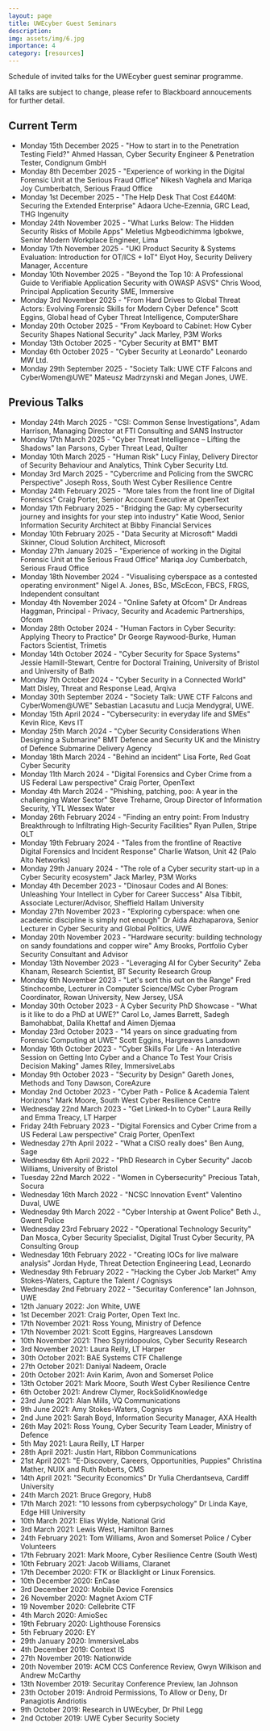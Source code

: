 ```yaml
---
layout: page
title: UWEcyber Guest Seminars
description: 
img: assets/img/6.jpg
importance: 4
category: [resources]
---
```


Schedule of invited talks for the UWEcyber guest seminar programme.

All talks are subject to change, please refer to Blackboard annoucements for further detail.


## Current Term

* Monday 15th December 2025 - "How to start in to the Penetration Testing Field?" Ahmed Hassan, Cyber Security Engineer & Penetration Tester, Condignum GmbH
* Monday 8th December 2025 - "Experience of working in the Digital Forensic Unit at the Serious Fraud Office" Nikesh Vaghela and Mariqa Joy Cumberbatch, Serious Fraud Office
* Monday 1st December 2025 - "The Help Desk That Cost £440M: Securing the Extended Enterprise" Adaora Uche-Ezennia, GRC Lead, THG Ingenuity
* Monday 24th November 2025 - "What Lurks Below: The Hidden Security Risks of Mobile Apps" Meletius Mgbeodichimma Igbokwe, Senior Modern Workplace Engineer, Lima
* Monday 17th November 2025 - "UKI Product Security & Systems Evaluation: Introduction for OT/ICS + IoT" Elyot Hoy, Security Delivery Manager, Accenture
* Monday 10th November 2025 - "Beyond the Top 10: A Professional Guide to Verifiable Application Security with OWASP ASVS" Chris Wood, Principal Application Security SME, Immersive
* Monday 3rd November 2025 - "From Hard Drives to Global Threat Actors: Evolving Forensic Skills for Modern Cyber Defence" Scott Eggins, Global head of Cyber Threat Intelligence, ComputerShare
* Monday 20th October 2025 - "From Keyboard to Cabinet: How Cyber Security Shapes National Security" Jack Marley, P3M Works
* Monday 13th October 2025 - "Cyber Security at BMT" BMT
* Monday 6th October 2025 - "Cyber Security at Leonardo" Leonardo MW Ltd.
* Monday 29th September 2025 - "Society Talk: UWE CTF Falcons and CyberWomen@UWE" Mateusz Madrzynski and Megan Jones, UWE.

## Previous Talks

* Monday 24th March 2025 - "CSI: Common Sense Investigations", Adam Harrison, Managing Director at FTI Consulting and SANS Instructor
* Monday 17th March 2025 - "Cyber Threat Intelligence – Lifting the Shadows" Ian Parsons, Cyber Threat Lead, Quilter
* Monday 10th March 2025 - "Human Risk" Lucy Finlay, Delivery Director of Security Behaviour and Analytics, Think Cyber Security Ltd.
* Monday 3rd March 2025 - "Cybercrime and Policing from the SWCRC Perspective" Joseph Ross, South West Cyber Resilience Centre
* Monday 24th February 2025 - "More tales from the front line of Digital Forensics" Craig Porter, Senior Account Executive at OpenText
* Monday 17th February 2025 - "Bridging the Gap: My cybersecurity journey and insights for your step into industry" Katie Wood, Senior Information Security Architect at Bibby Financial Services
* Monday 10th February 2025 - "Data Security at Microsoft" Maddi Skinner, Cloud Solution Architect, Microsoft
* Monday 27th January 2025 - "Experience of working in the Digital Forensic Unit at the Serious Fraud Office" Mariqa Joy Cumberbatch, Serious Fraud Office
* Monday 18th November 2024 - "Visualising cyberspace as a contested operating environment" Nigel A. Jones, BSc, MScEcon, FBCS, FRGS, Independent consultant
* Monday 4th November 2024 - "Online Safety at Ofcom" Dr Andreas Haggman, Principal - Privacy, Security and Academic Partnerships, Ofcom
* Monday 28th October 2024 - "Human Factors in Cyber Security: Applying Theory to Practice" Dr George Raywood-Burke, Human Factors Scientist, Trimetis
* Monday 14th October 2024 - "Cyber Security for Space Systems" Jessie Hamill-Stewart, Centre for Doctoral Training, University of Bristol and University of Bath
* Monday 7th October 2024 - "Cyber Security in a Connected World" Matt Disley, Threat and Response Lead, Arqiva
* Monday 30th September 2024 - "Society Talk: UWE CTF Falcons and CyberWomen@UWE" Sebastian Lacasutu and Lucja Mendygral, UWE.
* Monday 15th April 2024 - "Cybersecurity: in everyday life and SMEs" Kevin Rice, Kevs IT
* Monday 25th March 2024 - "Cyber Security Considerations When Designing a Submarine" BMT Defence and Security UK and the Ministry of Defence Submarine Delivery Agency
* Monday 18th March 2024 - "Behind an incident" Lisa Forte, Red Goat Cyber Security
* Monday 11th March 2024 - "Digital Forensics and Cyber Crime from a US Federal Law perspective" Craig Porter, OpenText
* Monday 4th March 2024 - "Phishing, patching, poo: A year in the challenging Water Sector" Steve Treharne, Group Director of Information Security, YTL Wessex Water
* Monday 26th February 2024 - "Finding an entry point: From Industry Breakthrough to Infiltrating High-Security Facilities" Ryan Pullen, Stripe OLT
* Monday 19th February 2024 - "Tales from the frontline of Reactive Digital Forensics and Incident Response" Charlie Watson, Unit 42 (Palo Alto Networks)
* Monday 29th January 2024 - "The role of a Cyber security start-up in a Cyber Security ecosystem" Jack Marley, P3M Works
* Monday 4th December 2023 - "Dinosaur Codes and AI Bones: Unleashing Your Intellect in Cyber for Career Success" Alsa Tibbit, Associate Lecturer/Advisor, Sheffield Hallam University
* Monday 27th November 2023 - "Exploring cyberspace: when one academic discipline is simply not enough" Dr Aida Abzhaparova, Senior Lecturer in Cyber Security and Global Politics, UWE
* Monday 20th November 2023 - "Hardware security: building technology on sandy foundations and copper wire" Amy Brooks, Portfolio Cyber Security Consultant and Advisor
* Monday 13th November 2023 - "Leveraging AI for Cyber Security" Zeba Khanam, Research Scientist, BT Security Research Group
* Monday 6th November 2023 - "Let's sort this out on the Range" Fred Stinchcombe, Lecturer in Computer Science/MSc Cyber Program Coordinator, Rowan University, New Jersey, USA
* Monday 30th October 2023 - A Cyber Security PhD Showcase - "What is it like to do a PhD at UWE?" Carol Lo, James Barrett, Sadegh Bamohabbat, Dalila Khettaf and Aimen Djemaa
* Monday 23rd October 2023 - "14 years on since graduating from Forensic Computing at UWE" Scott Eggins, Hargreaves Lansdown
* Monday 16th October 2023 - "Cyber Skills For Life - An Interactive Session on Getting Into Cyber and a Chance To Test Your Crisis Decision Making" James Riley, ImmersiveLabs
* Monday 9th October 2023 - "Security by Design" Gareth Jones, Methods and Tony Dawson, CoreAzure
* Monday 2nd October 2023 - "Cyber Path - Police & Academia Talent Horizons" Mark Moore, South West Cyber Resilience Centre
* Wednesday 22nd March 2023 - "Get Linked-In to Cyber" Laura Reilly and Emma Treacy, LT Harper
* Friday 24th February 2023 - "Digital Forensics and Cyber Crime from a US Federal Law perspective" Craig Porter, OpenText
* Wednesday 27th April 2022 - "What a CISO really does" Ben Aung, Sage
* Wednesday 6th April 2022 - "PhD Research in Cyber Security" Jacob Williams, University of Bristol
* Tuesday 22nd March 2022 - "Women in Cybersecurity" Precious Tatah, Socura
* Wednesday 16th March 2022 - "NCSC Innovation Event" Valentino Duval, UWE
* Wednesday 9th March 2022 - "Cyber Intership at Gwent Police" Beth J., Gwent Police
* Wednesday 23rd February 2022 - "Operational Technology Security" Dan Mosca, Cyber Security Specialist, Digital Trust Cyber Security, PA Consulting Group
* Wednesday 16th February 2022 - "Creating IOCs for live malware analysis" Jordan Hyde, Threat Detection Engineering Lead, Leonardo
* Wednesday 9th February 2022 - "Hacking the Cyber Job Market" Amy Stokes-Waters, Capture the Talent / Cognisys
* Wednesday 2nd February 2022 - "Securitay Conference" Ian Johnson, UWE
* 12th January 2022: Jon White, UWE
* 1st December 2021: Craig Porter, Open Text Inc.
* 17th November 2021: Ross Young, Ministry of Defence
* 17th November 2021: Scott Eggins, Hargreaves Lansdown
* 10th November 2021: Theo Spyridopoulos, Cyber Security Research
* 3rd November 2021: Laura Reilly, LT Harper
* 30th October 2021: BAE Systems CTF Challenge
* 27th October 2021: Daniyal Nadeem, Oracle
* 20th October 2021: Avin Karim, Avon and Somerset Police
* 13th October 2021: Mark Moore, South West Cyber Resilience Centre
* 6th October 2021: Andrew Clymer, RockSolidKnowledge
* 23rd June 2021: Alan Mills, VQ Communications
* 9th June 2021: Amy Stokes-Waters, Cognisys
* 2nd June 2021: Sarah Boyd, Information Security Manager, AXA Health
* 26th May 2021: Ross Young, Cyber Security Team Leader, Ministry of Defence
* 5th May 2021: Laura Reilly, LT Harper
* 28th April 2021: Justin Hart, Ribbon Communications
* 21st April 2021: "E-Discovery, Careers, Opportunities, Puppies" Christina Mather, NUIX and Ruth Roberts, CMS
* 14th April 2021: "Security Economics" Dr Yulia Cherdantseva, Cardiff University
* 24th March 2021: Bruce Gregory, Hub8
* 17th March 2021: "10 lessons from cyberpsychology" Dr Linda Kaye, Edge Hill University
* 10th March 2021: Elias Wylde, National Grid
* 3rd March 2021: Lewis West, Hamilton Barnes
* 24th February 2021: Tom Williams, Avon and Somerset Police / Cyber Volunteers
* 17th February 2021: Mark Moore, Cyber Resilience Centre (South West)
* 10th February 2021: Jacob Williams, Claranet
* 17th December 2020: FTK or Blacklight or Linux Forensics.
* 10th December 2020: EnCase
* 3rd December 2020: Mobile Device Forensics
* 26 November 2020: Magnet Axiom CTF
* 19 November 2020: Cellebrite CTF
* 4th March 2020: AmioSec
* 19th February 2020: Lighthouse Forensics
* 5th February 2020: EY
* 29th January 2020: ImmersiveLabs
* 4th December 2019: Context IS
* 27th November 2019: Nationwide
* 20th November 2019: ACM CCS Conference Review, Gwyn Wilkison and Andrew McCarthy
* 13th November 2019: Securitay Conference Preview, Ian Johnson
* 23th October 2019: Android Permissions, To Allow or Deny, Dr Panagiotis Andriotis
* 9th October 2019: Research in UWEcyber, Dr Phil Legg
* 2nd October 2019: UWE Cyber Security Society
